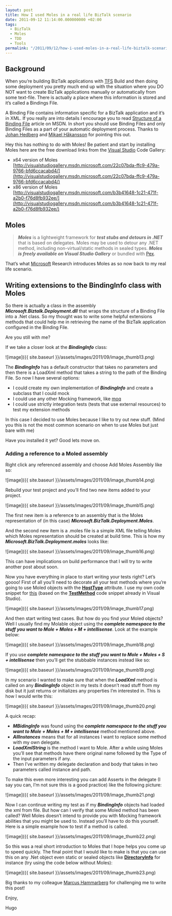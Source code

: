 ```yaml
---
layout: post
title: How I used Moles in a real life BizTalk scenario
date: 2011-09-12 11:14:00.000000000 +02:00
tags:
  - BizTalk
  - Moles
  - TDD
  - Tools
permalink: "/2011/09/12/how-i-used-moles-in-a-real-life-biztalk-scenario/"
---
```


## Background

When you’re building BizTalk applications with [TFS](http://msdn.microsoft.com/en-us/vstudio/ff637362) Build and then doing some deployment you pretty much end up with the situation where you DO NOT want to create BizTalk applications manually or automatically from some text-file. There is actually a place where this information is stored and it’s called a Bindings File.

A Binding File contains information specific for a BizTalk application and it’s in XML. If you really are into details I encourage you to read [Structure of a Binding File](<http://msdn.microsoft.com/en-us/library/aa559878(BTS.70).aspx>) article on MSDN. In short you should use Binding Files and only Binding Files as a part of your automatic deployment process. Thanks to [Johan Hedberg](http://blogical.se/blogs/johan/default.aspx) and [Mikael Håkansson](http://blogical.se/blogs/mikael/default.aspx) for pointing this out.

Hey this has nothing to do with Moles! Be patient and start by installing Moles here are the free download links from the [Visual Studio](http://www.microsoft.com/visualstudio/en-us) Code Gallery:

- x64 version of Moles [http://visualstudiogallery.msdn.microsoft.com/22c07bda-ffc9-479a-9766-bfd6ccacabd4/](http://visualstudiogallery.msdn.microsoft.com/22c07bda-ffc9-479a-9766-bfd6ccacabd4/)
- x86 version of Moles [http://visualstudiogallery.msdn.microsoft.com/b3b41648-1c21-471f-a2b0-f76d8fb932ee/](http://visualstudiogallery.msdn.microsoft.com/b3b41648-1c21-471f-a2b0-f76d8fb932ee/)

## Moles

> _**Moles**_ is a lightweight framework for _**test stubs and detours in .NET**_ that is based on delegates. Moles may be used to detour any .NET method, including non-virtual/static methods in sealed types. _**Moles is freely available on Visual Studio Gallery**_ or bundled with [Pex](http://research.microsoft.com/pex).

That’s what [Microsoft](http://www.microsoft.com/en-us/default.aspx) Research introduces Moles as so now back to my real life scenario.

## Writing extensions to the BindingInfo class with Moles

So there is actually a class in the assembly _**Microsoft.Biztalk.Deployment.dll**_ that wraps the structure of a Binding File into a .Net class. So my thought was to write some helpful extensions methods that could help me in retrieving the name of the BizTalk application configured in the Binding File.

Are you still with me?

If we take a closer look at the _**BindingInfo**_ class:

![image]({{ site.baseurl }}/assets/images/2011/09/image_thumb13.png)

The _**BindingInfo**_ has a default constructor that takes no parameters and then there is a LoadXml method that takes a string to the path of the Binding File. So now I have several options:

- I could create my own implementation of _**BindingInfo**_ and create a subclass that I could mock
- I could use any other Mocking framework, like [moq](http://code.google.com/p/moq/)
- I could use strictly integration tests (tests that use external resources) to test my extension methods

In this case I decided to use Moles because I like to try out new stuff. (Mind you this is not the most common scenario on when to use Moles but just bare with me)

Have you installed it yet? Good lets move on.

### Adding a reference to a Moled assembly

Right click any referenced assembly and choose Add Moles Assembly like so:

![image]({{ site.baseurl }}/assets/images/2011/09/image_thumb14.png)

Rebuild your test project and you’ll find two new items added to your project.

![image]({{ site.baseurl }}/assets/images/2011/09/image_thumb15.png)

The first new item is a reference to an assembly that is the Moles representation of (in this case) _**Microsoft.BizTalk.Deployment.Moles**_.

And the second new item is a .moles file is a simple XML file telling Moles which Moles representation should be created at build time. This is how my _**Microsoft.BizTalk.Deployment.moles**_ looks like:

![image]({{ site.baseurl }}/assets/images/2011/09/image_thumb16.png)

This can have implications on build performance that I will try to write another post about soon.

Now you have everything in place to start writing your tests right? Let’s goooo! First of all you’ll need to decorate all your test methods where you’re going to use Moled objects with the **[HostType](<http://msdn.microsoft.com/query/dev10.query?appId=Dev10IDEF1&l=EN-US&k=k(MICROSOFT.VISUALSTUDIO.TESTTOOLS.UNITTESTING.HOSTTYPEATTRIBUTE);k(TargetFrameworkMoniker-%22.NETFRAMEWORK%2cVERSION%3dV4.0%22);k(DevLang-CSHARP)&rd=true>)** attribute. I use my own code snippet for [this]({{site.baseurl}}/assets/other/testmethodmoles.snippet.zip) (based on the **[TestMethod](<http://msdn.microsoft.com/query/dev10.query?appId=Dev10IDEF1&l=EN-US&k=k(MICROSOFT.VISUALSTUDIO.TESTTOOLS.UNITTESTING.TESTMETHODATTRIBUTE);k(TargetFrameworkMoniker-%22.NETFRAMEWORK%2cVERSION%3dV4.0%22);k(DevLang-CSHARP)&rd=true>)** code snippet already in Visual Studio).

![image]({{ site.baseurl }}/assets/images/2011/09/image_thumb17.png)

And then start writing test cases. But how do you find your Moled objects? Well I usually find my Molable object using the **_complete namespace to the stuff you want to Mole + Moles + M + intellisense_**. Look at the example below:

![image]({{ site.baseurl }}/assets/images/2011/09/image_thumb18.png)

If you use **_complete namespace to the stuff you want to Mole + Moles + S + intellisense_** then you’ll get the stubbable instances instead like so:

![image]({{ site.baseurl }}/assets/images/2011/09/image_thumb19.png)

In my scenario I wanted to make sure that when the _**LoadXml**_ method is called on any _**BindingInfo**_ object in my tests it doesn’t read stuff from my disk but it just returns or initializes any properties I’m interested in. This is how I would write this:

![image]({{ site.baseurl }}/assets/images/2011/09/image_thumb20.png)

A quick recap:

- _**MBidingInfo**_ was found using the **_complete namespace to the stuff you want to Mole + Moles + M + intellisense_** method mentioned above.
- _**AllInstances**_ means that for all instances I want to replace some method with my own delegate.
- _**LoadXmlString**_ is the method I want to Mole. After a while using Moles you’ll see that methods have there original name followed by the Type of the input parameters if any.
- Then I’ve written my delegate declaration and body that takes in two parameters called instance and path.

To make this even more interesting you can add Asserts in the delegate (I say you can, I’m not sure this is a good practice) like the following picture:

![image]({{ site.baseurl }}/assets/images/2011/09/image_thumb21.png)

Now I can continue writing my test as if my _**BindingInfo**_ objects had loaded the xml from file. But how can I verify that some Moled method has been called? Well Moles doesn’t intend to provide you with Mocking framework abilities that you might be used to. Instead you’ll have to do this yourself. Here is a simple example how to test if a method is called.

![image]({{ site.baseurl }}/assets/images/2011/09/image_thumb22.png)

So this was a real short introduction to Moles that I hope helps you come up to speed quickly. The final point that I would like to make is that you can use this on any .Net object even static or sealed objects like [**DirectoryInfo**](http://msdn.microsoft.com/en-us/library/system.io.directoryinfo) for instance (try using the code below without Moles):

![image]({{ site.baseurl }}/assets/images/2011/09/image_thumb23.png)

Big thanks to my colleague [Marcus Hammarberg](http://www.marcusoft.net) for challenging me to write this post!

Enjoy,

Hugo
